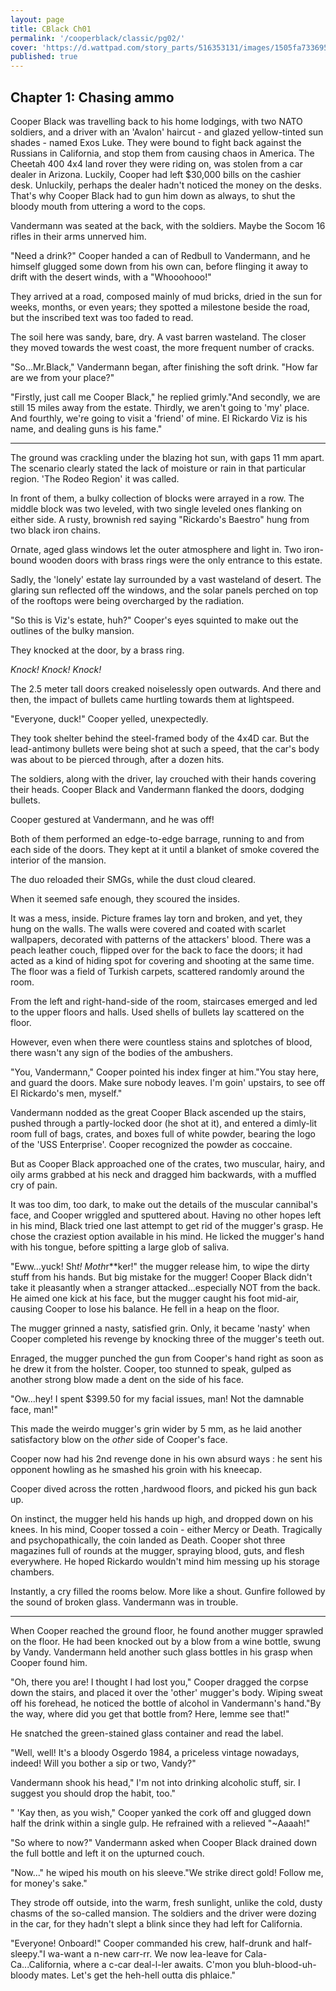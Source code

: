 ```yaml
---
layout: page
title: CBlack Ch01
permalink: '/cooperblack/classic/pg02/'
cover: 'https://d.wattpad.com/story_parts/516353131/images/1505fa733695f8e5378031910278.jpg'
published: true
---
```


## Chapter 1: Chasing ammo

Cooper Black was travelling back to his home lodgings, with two NATO soldiers, and a driver with an 'Avalon' haircut - and glazed yellow-tinted sun shades - named Exos Luke. They were bound to fight back against the Russians in California, and stop them from causing chaos in America. The Cheetah 400 4x4 land rover they were riding on, was stolen from a car dealer in Arizona. Luckily, Cooper had left $30,000 bills on the cashier desk. Unluckily, perhaps the dealer hadn't noticed the money on the desks. That's why Cooper Black had to gun him down as always, to shut the bloody mouth from uttering a word to the cops.

Vandermann was seated at the back, with the soldiers. Maybe the Socom 16 rifles in their arms unnerved him.

"Need a drink?" Cooper handed a can of Redbull to Vandermann, and he himself glugged some down from his own can, before flinging it away to drift with the desert winds, with a "Whooohooo!"

They arrived at a road, composed mainly of mud bricks, dried in the sun for weeks, months, or even years; they spotted a milestone beside the road, but the inscribed text was too faded to read.

The soil here was sandy, bare, dry. A vast barren wasteland. The closer they moved towards the west coast, the more frequent number of cracks.

"So...Mr.Black," Vandermann began, after finishing the soft drink. "How far are we from your place?"

"Firstly, just call me Cooper Black," he replied grimly."And secondly, we are still 15 miles away from the estate. Thirdly, we aren't going to 'my' place. And fourthly, we're going to visit a 'friend' of mine. El Rickardo Viz is his name, and dealing guns is his fame."

***

The ground was crackling under the blazing hot sun, with gaps 11 mm apart. The scenario clearly stated the lack of moisture or rain in that particular region. 'The Rodeo Region' it was called.

In front of them, a bulky collection of blocks were arrayed in a row. The middle block was two leveled, with two single leveled ones flanking on either side. A rusty, brownish red saying "Rickardo's Baestro" hung from two black iron chains.

Ornate, aged glass windows let the outer atmosphere and light in. Two iron-bound wooden doors with brass rings were the only entrance to this estate.

Sadly, the 'lonely' estate lay surrounded by a vast wasteland of desert. The glaring sun reflected off the windows, and the solar panels perched on top of the rooftops were being overcharged by the radiation.

"So this is Viz's estate, huh?" Cooper's eyes squinted to make out the outlines of the bulky mansion.

They knocked at the door, by a brass ring.

*Knock! Knock! Knock!*

The 2.5 meter tall doors creaked noiselessly open outwards. And there and then, the impact of bullets came hurtling towards them at lightspeed.

"Everyone, duck!" Cooper yelled, unexpectedly.

They took shelter behind the steel-framed body of the 4x4D car. But the lead-antimony bullets were being shot at such a speed, that the car's body was about to be pierced through, after a dozen hits.

The soldiers, along with the driver, lay crouched with their hands covering their heads. Cooper Black and Vandermann flanked the doors, dodging bullets.

Cooper gestured at Vandermann, and he was off!

Both of them performed an edge-to-edge barrage, running to and from each side of the doors. They kept at it until a blanket of smoke covered the interior of the mansion.

The duo reloaded their SMGs, while the dust cloud cleared.

When it seemed safe enough, they scoured the insides.

It was a mess, inside. Picture frames lay torn and broken, and yet, they hung on the walls. The walls were covered and coated with scarlet wallpapers, decorated with patterns of the attackers' blood. There was a peach leather couch, flipped over for the back to face the doors; it had acted as a kind of hiding spot for covering and shooting at the same time. The floor was a field of Turkish carpets, scattered randomly around the room.

From the left and right-hand-side of the room, staircases emerged and led to the upper floors and halls. Used shells of bullets lay scattered on the floor.

However, even when there were countless stains and splotches of blood, there wasn't any sign of the bodies of the ambushers.

"You, Vandermann," Cooper pointed his index finger at him."You stay here, and guard the doors. Make sure nobody leaves. I'm goin' upstairs, to see off El Rickardo's men, myself."

Vandermann nodded as the great Cooper Black ascended up the stairs, pushed through a partly-locked door (he shot at it), and entered a dimly-lit room full of bags, crates, and boxes full of white powder, bearing the logo of the 'USS Enterprise'. Cooper recognized the powder as coccaine.

But as Cooper Black approached one of the crates, two muscular, hairy, and oily arms grabbed at his neck and dragged him backwards, with a muffled cry of pain.

It was too dim, too dark, to make out the details of the muscular cannibal's face, and Cooper wriggled and sputtered about. Having no other hopes left in his mind, Black tried one last attempt to get rid of the mugger's grasp. He chose the craziest option available in his mind. He licked the mugger's hand with his tongue, before spitting a large glob of saliva.

"Eww...yuck! Sh*t! Moth*r*\*ker!" the mugger release him, to wipe the dirty stuff from his hands. But big mistake for the mugger! Cooper Black didn't take it pleasantly when a stranger attacked...especially NOT from the back. He aimed one kick at his face, but the mugger caught his foot mid-air, causing Cooper to lose his balance. He fell in a heap on the floor.

The mugger grinned a nasty, satisfied grin. Only, it became 'nasty' when Cooper completed his revenge by knocking three of the mugger's teeth out.

Enraged, the mugger punched the gun from Cooper's hand right as soon as he drew it from the holster. Cooper, too stunned to speak, gulped as another strong blow made a dent on the side of his face.

"Ow...hey! I spent $399.50 for my facial issues, man! Not the damnable face, man!"

This made the weirdo mugger's grin wider by 5 mm, as he laid another satisfactory blow on the *other* side of Cooper's face.

Cooper now had his 2nd revenge done in his own absurd ways : he sent his opponent howling as he smashed his groin with his kneecap.

Cooper dived across the rotten ,hardwood floors, and picked his gun back up.

On instinct, the mugger held his hands up high, and dropped down on his knees. In his mind, Cooper tossed a coin - either Mercy or Death. Tragically and psychopathically, the coin landed as Death. Cooper shot three magazines full of rounds at the mugger, spraying blood, guts, and flesh everywhere. He hoped Rickardo wouldn't mind him messing up his storage chambers.

Instantly, a cry filled the rooms below. More like a shout. Gunfire followed by the sound of broken glass. Vandermann was in trouble.

***

When Cooper reached the ground floor, he found another mugger sprawled on the floor. He had been knocked out by a blow from a wine bottle, swung by Vandy. Vandermann held another such glass bottles in his grasp when Cooper found him.

"Oh, there you are! I thought I had lost you," Cooper dragged the corpse down the stairs, and placed it over the 'other' mugger's body. Wiping sweat off his forehead, he noticed the bottle of alcohol in Vandermann's hand."By the way, where did you get that bottle from? Here, lemme see that!"

He snatched the green-stained glass container and read the label.

"Well, well! It's a bloody Osgerdo 1984, a priceless vintage nowadays, indeed! Will you bother a sip or two, Vandy?"

Vandermann shook his head," I'm not into drinking alcoholic stuff, sir. I suggest you should drop the habit, too."

" 'Kay then, as you wish," Cooper yanked the cork off and glugged down half the drink within a single gulp. He refrained with a relieved "~Aaaah!"

"So where to now?" Vandermann asked when Cooper Black drained down the full bottle and left it on the upturned couch.

"Now..." he wiped his mouth on his sleeve."We strike direct gold! Follow me, for money's sake."

They strode off outside, into the warm, fresh sunlight, unlike the cold, dusty chasms of the so-called mansion. The soldiers and the driver were dozing in the car, for they hadn't slept a blink since they had left for California.

"Everyone! Onboard!" Cooper commanded his crew, half-drunk and half-sleepy."I wa-want a n-new carr-rr. We now lea-leave for Cala-Ca...California, where a c-car deal-l-ler awaits. C'mon you bluh-blood-uh-bloody mates. Let's get the heh-hell outta dis phlaice."
